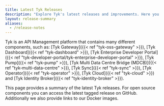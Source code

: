 ```yaml
---
title: Latest Tyk Releases
description: "Explore Tyk's latest releases and improvements. Here you will find latest releases and access to docker images and release notes for all Tyk Components and versions. "
layout: release-summary
aliases:
  - /release-notes
---
```


Tyk is an API Management platform that contains many different components, such as: [Tyk Gateway]({{< ref "tyk-oss-gateway" >}}), [Tyk Dashboard]({{< ref "tyk-dashboard" >}}), [Tyk Enterprise Developer Portal]({{< ref "tyk-developer-portal/tyk-enterprise-developer-portal" >}}), [Tyk Pump]({{< ref "tyk-pump" >}}), [Tyk Multi Data Centre Bridge (MDCB)]({{< ref "tyk-multi-data-centre" >}}), [Tyk Sync]({{< ref "tyk-sync" >}}), [Tyk Operator]({{< ref "tyk-operator" >}}), [Tyk Cloud]({{< ref "tyk-cloud" >}}) and [Tyk Identity Broker]({{< ref "tyk-identity-broker" >}}).

This page provides a summary of the latest Tyk releases. For open source components you can access the latest tagged release on GitHub. Additionally we also provide links to our Docker images.
